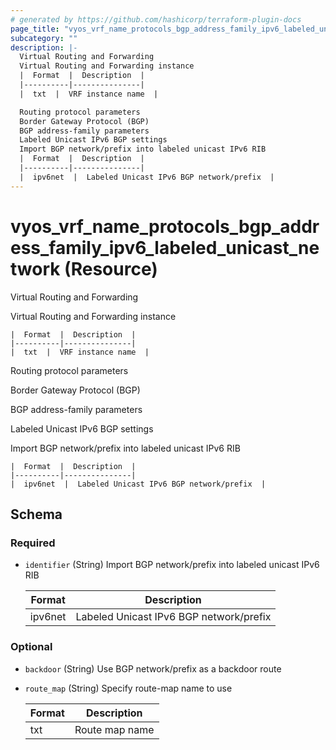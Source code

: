 ```yaml
---
# generated by https://github.com/hashicorp/terraform-plugin-docs
page_title: "vyos_vrf_name_protocols_bgp_address_family_ipv6_labeled_unicast_network Resource - vyos"
subcategory: ""
description: |-
  Virtual Routing and Forwarding
  Virtual Routing and Forwarding instance
  |  Format  |  Description  |
  |----------|---------------|
  |  txt  |  VRF instance name  |

  Routing protocol parameters
  Border Gateway Protocol (BGP)
  BGP address-family parameters
  Labeled Unicast IPv6 BGP settings
  Import BGP network/prefix into labeled unicast IPv6 RIB
  |  Format  |  Description  |
  |----------|---------------|
  |  ipv6net  |  Labeled Unicast IPv6 BGP network/prefix  |
---
```


# vyos_vrf_name_protocols_bgp_address_family_ipv6_labeled_unicast_network (Resource)

Virtual Routing and Forwarding

Virtual Routing and Forwarding instance

    |  Format  |  Description  |
    |----------|---------------|
    |  txt  |  VRF instance name  |

Routing protocol parameters

Border Gateway Protocol (BGP)

BGP address-family parameters

Labeled Unicast IPv6 BGP settings

Import BGP network/prefix into labeled unicast IPv6 RIB

    |  Format  |  Description  |
    |----------|---------------|
    |  ipv6net  |  Labeled Unicast IPv6 BGP network/prefix  |



<!-- schema generated by tfplugindocs -->
## Schema

### Required

- `identifier` (String) Import BGP network/prefix into labeled unicast IPv6 RIB

    |  Format  |  Description  |
    |----------|---------------|
    |  ipv6net  |  Labeled Unicast IPv6 BGP network/prefix  |

### Optional

- `backdoor` (String) Use BGP network/prefix as a backdoor route
- `route_map` (String) Specify route-map name to use

    |  Format  |  Description  |
    |----------|---------------|
    |  txt  |  Route map name  |
